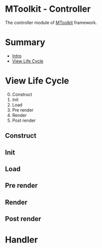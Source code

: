 MToolkit - Controller
=====================
The controller module of [MToolkit](https://github.com/mtoolkit/mtoolkit) framework.

# Summary
- [Intro](#intro)
- [View Life Cycle](#view_life_cycle)

# View Life Cycle
0. Construct
1. Init
2. Load
3. Pre render
4. Render
5. Post render

## Construct
## Init
## Load
## Pre render
## Render
## Post render

# Handler


